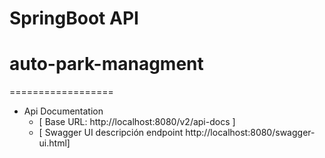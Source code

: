# SpringBoot API
# auto-park-managment
==================

*   Api Documentation
    *   [ Base URL: http://localhost:8080/v2/api-docs ]
    *   [ Swagger UI descripción endpoint http://localhost:8080/swagger-ui.html] 
